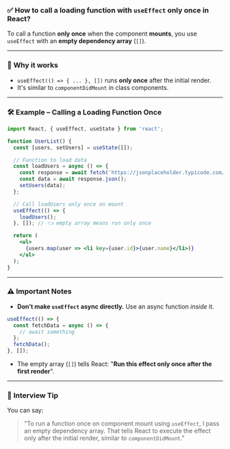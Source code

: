 ### ✅ **How to call a loading function with `useEffect` only once in React?**

To call a function **only once** when the component **mounts**, you use `useEffect` with an **empty dependency array** (`[]`).

---

### 🧠 **Why it works**

* `useEffect(() => { ... }, [])` runs **only once** after the initial render.
* It's similar to `componentDidMount` in class components.

---

### 🛠️ **Example – Calling a Loading Function Once**

```jsx
import React, { useEffect, useState } from 'react';

function UserList() {
  const [users, setUsers] = useState([]);

  // Function to load data
  const loadUsers = async () => {
    const response = await fetch('https://jsonplaceholder.typicode.com/users');
    const data = await response.json();
    setUsers(data);
  };

  // Call loadUsers only once on mount
  useEffect(() => {
    loadUsers();
  }, []); // 👈 empty array means run only once

  return (
    <ul>
      {users.map(user => <li key={user.id}>{user.name}</li>)}
    </ul>
  );
}
```

---

### ⚠️ **Important Notes**

* **Don’t make `useEffect` async directly.** Use an async function *inside* it.

```jsx
useEffect(() => {
  const fetchData = async () => {
    // await something
  };
  fetchData();
}, []);
```

* The empty array (`[]`) tells React: "**Run this effect only once after the first render**".

---

### 🧪 **Interview Tip**

You can say:

> "To run a function once on component mount using `useEffect`, I pass an empty dependency array. That tells React to execute the effect only after the initial render, similar to `componentDidMount`."